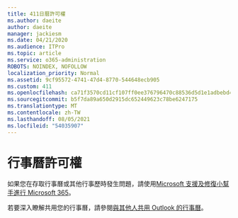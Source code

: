 ```yaml
---
title: 411日曆許可權
ms.author: daeite
author: daeite
manager: jackiesm
ms.date: 04/21/2020
ms.audience: ITPro
ms.topic: article
ms.service: o365-administration
ROBOTS: NOINDEX, NOFOLLOW
localization_priority: Normal
ms.assetid: 9cf95572-4741-47d4-8770-544648ecb905
ms.custom: 411
ms.openlocfilehash: ca71f3570cd11cf107ff0ee376796470c88536d5d1e1adbebd4d816ea470d5f3
ms.sourcegitcommit: b5f7da89a650d2915dc652449623c78be6247175
ms.translationtype: MT
ms.contentlocale: zh-TW
ms.lasthandoff: 08/05/2021
ms.locfileid: "54035907"
---
```

# <a name="calendar-permissions"></a>行事曆許可權

如果您在存取行事曆或其他行事歷時發生問題，請使用[Microsoft 支援及修復小幫手進行 Microsoft 365](https://diagnostics.office.com/)。
  
若要深入瞭解共用您的行事曆，請參閱[與其他人共用 Outlook 的行事曆](https://support.office.com/article/353ed2c1-3ec5-449d-8c73-6931a0adab88.aspx)。
  

